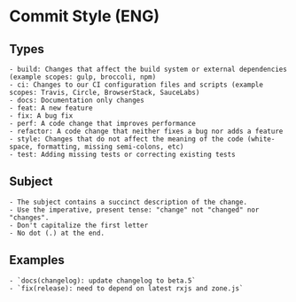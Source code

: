 # Commit Style (ENG)

## Types

    - build: Changes that affect the build system or external dependencies (example scopes: gulp, broccoli, npm)
    - ci: Changes to our CI configuration files and scripts (example scopes: Travis, Circle, BrowserStack, SauceLabs)
    - docs: Documentation only changes
    - feat: A new feature
    - fix: A bug fix
    - perf: A code change that improves performance
    - refactor: A code change that neither fixes a bug nor adds a feature
    - style: Changes that do not affect the meaning of the code (white-space, formatting, missing semi-colons, etc)
    - test: Adding missing tests or correcting existing tests

## Subject

    - The subject contains a succinct description of the change.
    - Use the imperative, present tense: "change" not "changed" nor "changes".
    - Don't capitalize the first letter
    - No dot (.) at the end.

## Examples

    - `docs(changelog): update changelog to beta.5`
    - `fix(release): need to depend on latest rxjs and zone.js`